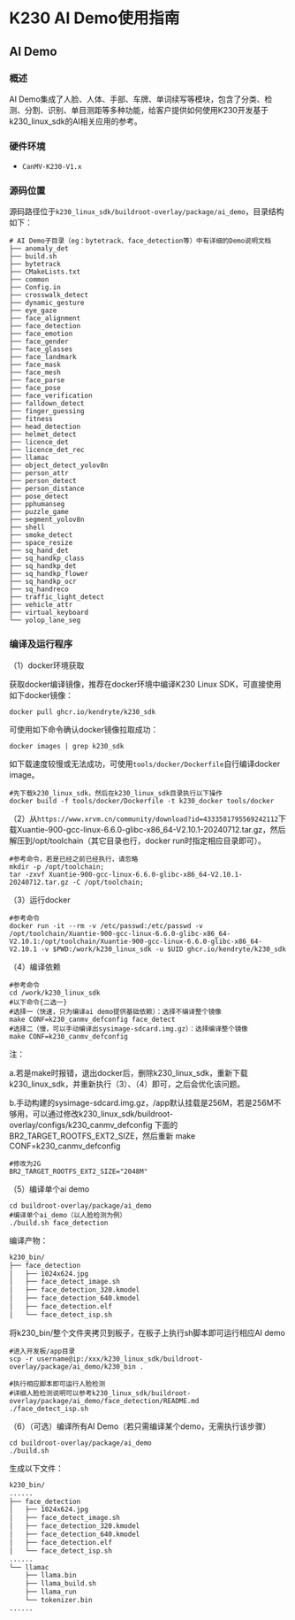 # K230 AI Demo使用指南

## AI Demo

### 概述

AI Demo集成了人脸、人体、手部、车牌、单词续写等模块，包含了分类、检测、分割、识别、单目测距等多种功能，给客户提供如何使用K230开发基于k230_linux_sdk的AI相关应用的参考。

### 硬件环境

- `CanMV-K230-V1.x`

### 源码位置

源码路径位于`k230_linux_sdk/buildroot-overlay/package/ai_demo`，目录结构如下：

```shell
# AI Demo子目录（eg：bytetrack、face_detection等）中有详细的Demo说明文档
├── anomaly_det
├── build.sh
├── bytetrack
├── CMakeLists.txt
├── common
├── Config.in
├── crosswalk_detect
├── dynamic_gesture
├── eye_gaze
├── face_alignment
├── face_detection
├── face_emotion
├── face_gender
├── face_glasses
├── face_landmark
├── face_mask
├── face_mesh
├── face_parse
├── face_pose
├── face_verification
├── falldown_detect
├── finger_guessing
├── fitness
├── head_detection
├── helmet_detect
├── licence_det
├── licence_det_rec
├── llamac
├── object_detect_yolov8n
├── person_attr
├── person_detect
├── person_distance
├── pose_detect
├── pphumanseg
├── puzzle_game
├── segment_yolov8n
├── shell
├── smoke_detect
├── space_resize
├── sq_hand_det
├── sq_handkp_class
├── sq_handkp_det
├── sq_handkp_flower
├── sq_handkp_ocr
├── sq_handreco
├── traffic_light_detect
├── vehicle_attr
├── virtual_keyboard
└── yolop_lane_seg
```

### 编译及运行程序

（1）docker环境获取

获取docker编译镜像，推荐在docker环境中编译K230 Linux SDK，可直接使用如下docker镜像：

```shell
docker pull ghcr.io/kendryte/k230_sdk
```

可使用如下命令确认docker镜像拉取成功：

```shell
docker images | grep k230_sdk
```

如下载速度较慢或无法成功，可使用`tools/docker/Dockerfile`自行编译docker image。

```shell
#先下载k230_linux_sdk，然后在k230_linux_sdk目录执行以下操作
docker build -f tools/docker/Dockerfile -t k230_docker tools/docker
```

（2）从`https://www.xrvm.cn/community/download?id=4333581795569242112`下载Xuantie-900-gcc-linux-6.6.0-glibc-x86_64-V2.10.1-20240712.tar.gz，然后解压到/opt/toolchain（其它目录也行，docker run时指定相应目录即可）。

```shell
#参考命令，若是已经之前已经执行，请忽略
mkdir -p /opt/toolchain;
tar -zxvf Xuantie-900-gcc-linux-6.6.0-glibc-x86_64-V2.10.1-20240712.tar.gz -C /opt/toolchain;
```

（3）运行docker

```shell
#参考命令
docker run -it --rm -v /etc/passwd:/etc/passwd -v /opt/toolchain/Xuantie-900-gcc-linux-6.6.0-glibc-x86_64-V2.10.1:/opt/toolchain/Xuantie-900-gcc-linux-6.6.0-glibc-x86_64-V2.10.1 -v $PWD:/work/k230_linux_sdk -u $UID ghcr.io/kendryte/k230_sdk
```

（4）编译依赖

```shell
#参考命令
cd /work/k230_linux_sdk
#以下命令{二选一}
#选择一（快速，只为编译ai demo提供基础依赖）：选择不编译整个镜像
make CONF=k230_canmv_defconfig face_detect
#选择二（慢，可以手动编译出sysimage-sdcard.img.gz）：选择编译整个镜像
make CONF=k230_canmv_defconfig
```

注：

a.若是make时报错，退出docker后，删除k230_linux_sdk，重新下载k230_linux_sdk，并重新执行（3）、（4）即可，之后会优化该问题。

b.手动构建的sysimage-sdcard.img.gz，/app默认挂载是256M，若是256M不够用，可以通过修改k230_linux_sdk/buildroot-overlay/configs/k230_canmv_defconfig 下面的 BR2_TARGET_ROOTFS_EXT2_SIZE，然后重新 make CONF=k230_canmv_defconfig

```shell
#修改为2G
BR2_TARGET_ROOTFS_EXT2_SIZE="2048M"
```

（5）编译单个ai demo

```shell
cd buildroot-overlay/package/ai_demo
#编译单个ai_demo（以人脸检测为例）
./build.sh face_detection
```

编译产物：

```bash
k230_bin/
├── face_detection
│   ├── 1024x624.jpg
│   ├── face_detect_image.sh
│   ├── face_detection_320.kmodel
│   ├── face_detection_640.kmodel
│   ├── face_detection.elf
│   └── face_detect_isp.sh
```

将k230_bin/整个文件夹拷贝到板子，在板子上执行sh脚本即可运行相应AI demo

```shell
#进入开发板/app目录
scp -r username@ip:/xxx/k230_linux_sdk/buildroot-overlay/package/ai_demo/k230_bin .

#执行相应脚本即可运行人脸检测
#详细人脸检测说明可以参考k230_linux_sdk/buildroot-overlay/package/ai_demo/face_detection/README.md
./face_detect_isp.sh
```

（6）（可选）编译所有AI Demo（若只需编译某个demo，无需执行该步骤）

```shell
cd buildroot-overlay/package/ai_demo
./build.sh
```

生成以下文件：

```bash
k230_bin/
......
├── face_detection
│   ├── 1024x624.jpg
│   ├── face_detect_image.sh
│   ├── face_detection_320.kmodel
│   ├── face_detection_640.kmodel
│   ├── face_detection.elf
│   └── face_detect_isp.sh
......
└── llamac
    ├── llama.bin
    ├── llama_build.sh
    ├── llama_run
    └── tokenizer.bin
......
```
